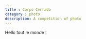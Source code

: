 ```yaml
---
title : Corpo Cerrado
category : photo
description: A competition of photo
---
```


Hello tout le monde !